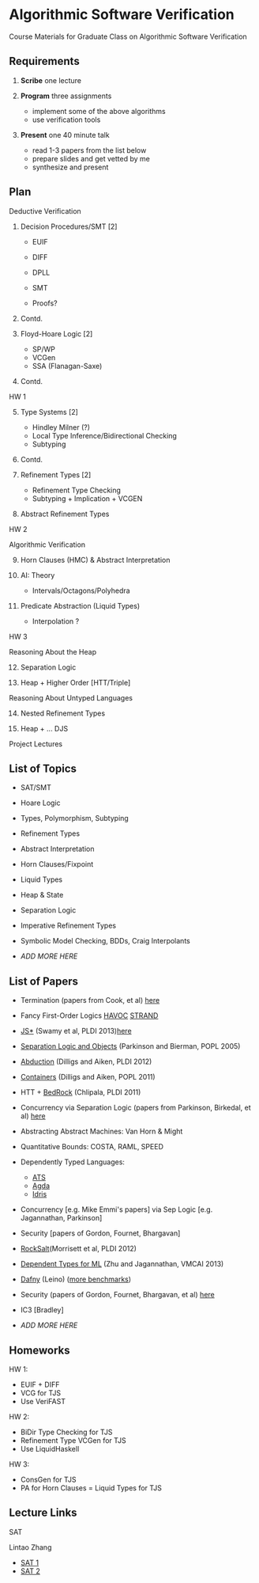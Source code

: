 Algorithmic Software Verification
=================================

Course Materials for Graduate Class on Algorithmic Software Verification

Requirements
------------

1. **Scribe** one lecture

2. **Program** three assignments
    - implement some of the above algorithms
    - use verification tools

3. **Present** one 40 minute talk
    - read 1-3 papers from the list below
    - prepare slides and get vetted by me
    - synthesize and present

Plan
----

Deductive Verification

1. Decision Procedures/SMT  [2]
    
    - EUIF
    - DIFF
    
    - DPLL
    - SMT
    
    - Proofs?

2. Contd.

3. Floyd-Hoare Logic        [2]
    - SP/WP
    - VCGen
    - SSA (Flanagan-Saxe)

4. Contd.

HW 1

5. Type Systems             [2]
    - Hindley Milner (?)
    - Local Type Inference/Bidirectional Checking
    - Subtyping

6. Contd.

7. Refinement Types         [2]
    - Refinement Type Checking
    - Subtyping + Implication + VCGEN

8. Abstract Refinement Types

HW 2

Algorithmic Verification

9. Horn Clauses (HMC) & Abstract Interpretation
    
10. AI: Theory 
    - Intervals/Octagons/Polyhedra

11. Predicate Abstraction (Liquid Types)
    - Interpolation ?

HW 3

Reasoning About the Heap

12. Separation Logic

13. Heap + Higher Order [HTT/Triple]

Reasoning About Untyped Languages

14. Nested Refinement Types

15. Heap + ... DJS

Project Lectures



List of Topics
--------------

- SAT/SMT
- Hoare Logic
- Types, Polymorphism, Subtyping
- Refinement Types
- Abstract Interpretation

- Horn Clauses/Fixpoint
- Liquid Types
- Heap & State
- Separation Logic
- Imperative Refinement Types
- Symbolic Model Checking, BDDs, Craig Interpolants
- *ADD MORE HERE*

List of Papers
--------------

- Termination (papers from Cook, et al) [here](http://research.microsoft.com/en-us/people/bycook/)

- Fancy First-Order Logics [HAVOC](google:qadeer-lahiri) [STRAND](google:partharasarathy)

- [JS*](http://research.microsoft.com/~nswamy/papers/dijkstra-submitted-pldi13.pdf)
  (Swamy et al, PLDI 2013)[here](http://research.microsoft.com/en-us/um/people/nswamy/papers/index.html)

- [Separation Logic and Objects](http://www.cl.cam.ac.uk/~mjp41/p205-parkinson.pdf)
  (Parkinson and Bierman, POPL 2005)

- [Abduction](http://www.cs.wm.edu/~idillig/pldi022-dillig.pdf)
  (Dilligs and Aiken, PLDI 2012)

- [Containers](http://www.cs.wm.edu/~idillig/popl2011.pdf)
  (Dilligs and Aiken, POPL 2011)

- HTT + [BedRock](http://adam.chlipala.net/papers/BedrockPLDI11/BedrockPLDI11.pdf)
  (Chlipala, PLDI 2011)

- Concurrency via Separation Logic (papers from Parkinson, Birkedal, et al)
  [here](http://research.microsoft.com/en-us/people/mattpark/)

- Abstracting Abstract Machines: Van Horn & Might

- Quantitative Bounds: COSTA, RAML, SPEED

- Dependently Typed Languages: 
    - [ATS](todo) 
    - [Agda](todo)
    - [Idris](https://edwinb.wordpress.com/2013/03/28/programming-and-reasoning-with-algebraic-effects-and-dependent-types/)


- Concurrency           [e.g. Mike Emmi's papers]
    via Sep Logic       [e.g. Jagannathan, Parkinson]
- Security              [papers of Gordon, Fournet, Bhargavan]

- [RockSalt](http://john-tristan.appspot.com/pubs/rocksalt.pdf)(Morrisett et al, PLDI 2012)

- [Dependent Types for ML](http://www.cs.purdue.edu/homes/suresh/papers/vmcai13.pdf)
  (Zhu and Jagannathan, VMCAI 2013)

- [Dafny](http://research.microsoft.com/en-us/um/people/leino/papers/krml203.pdf)
  (Leino) ([more benchmarks](http://research.microsoft.com/en-us/um/people/leino/papers/krml205.pdf))

- Security (papers of Gordon, Fournet, Bhargavan, et al) 
  [here](http://research.microsoft.com/en-us/um/people/adg/Publications/)

- IC3                   [Bradley]


- *ADD MORE HERE*


Homeworks
---------

HW 1: 

- EUIF + DIFF
- VCG for TJS
- Use VeriFAST

HW 2:

- BiDir Type Checking  for TJS
- Refinement Type VCGen for TJS 
- Use LiquidHaskell

HW 3:

- ConsGen for TJS
- PA for Horn Clauses
= Liquid Types for TJS


 
Lecture Links
-------------

SAT

Lintao Zhang 
  - [SAT 1](http://research.microsoft.com/en-us/people/lintaoz/sat_course1.pdf) 
  - [SAT 2](http://research.microsoft.com/en-us/people/lintaoz/sat_course1.pdf)
